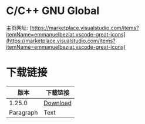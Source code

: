 # C/C++ GNU Global
主页网址: [https://marketplace.visualstudio.com/items?itemName=emmanuelbeziat.vscode-great-icons](https://marketplace.visualstudio.com/items?itemName=emmanuelbeziat.vscode-great-icons)

# 下载链接

| 版本      | 下载链接 |
| ----------- | ----------- |
| 1.25.0     | [Download](https://marketplace.visualstudio.com/_apis/public/gallery/publishers/emmanuelbeziat/vsextensions/vscode-great-icons/2.1.118/vspackage)    |
| Paragraph   | Text        |